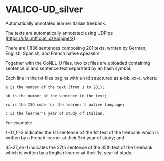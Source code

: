 # VALICO-UD_silver

Automatically annotated learner Italian treebank.

The texts are automatically annotated using UDPipe (https://ufal.mff.cuni.cz/udpipe/2).

There are 1,836 sentences composing 201 texts, written by German, English, Spanish, and French native speakers.

Together with the CoNLL-U files, two txt files are uploaded containing sentence id and sentence text separated by an hash symbol.

Each line in the txt files begins with an id structured as a-bb_xx-c, where:

	a is the number of the text (from 1 to 201);

	bb is the number of the sentence in the text;

	xx is the ISO code for the learner's native language;

	c is the learner's year of study of Italian.

For example:

1-01_fr-3 indicates the 1st sentence of the 1st text of the treebank which is written by a French learner at their 3rd year of study; and

35-27_en-1 indicates the 27th sentence of the 35th text of the treebank which is written by a English learner at their 1st year of study.
